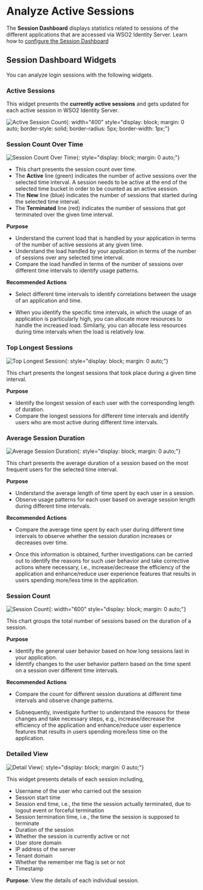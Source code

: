 # Analyze Active Sessions

The **Session Dashboard** displays statistics related to sessions of the different applications that are accessed
via WSO2 Identity Server. Learn how to [configure the Session Dashboard]({{base_path}}/deploy/elk-analytics-installation-guide)

## Session Dashboard Widgets

You can analyze login sessions with the following widgets.

### Active Sessions

This widget presents the **currently active sessions** and gets updated for each active session in WSO2 Identity Server.

![Active Session Count]({{base_path}}/assets/img/elk-analytics/session-dashboard/elk-session-dashboard-3.png){: width="400" style="display: block; margin: 0 auto; border-style: solid; border-radius: 5px; border-width: 1px;"}

### Session Count Over Time

![Session Count Over Time]({{base_path}}/assets/img/elk-analytics/session-dashboard/elk-session-dashboard-4.png){: style="display: block; margin: 0 auto;"}

- This chart presents the session count over time.
- The **Active** line (green) indicates the number of active sessions over the selected time interval. A session needs to be active
  at the end of the selected time bucket in order to be counted as an active session.
- The **New** line (blue) indicates the number of sessions that started during the selected time interval.
- The **Terminated** line (red) indicates the number of sessions that got terminated over the given time interval.

**Purpose**

- Understand the current load that is handled by your application in terms of the number of active sessions at any
  given time.
- Understand the load handled by your application in terms of the number of sessions over any selected time interval.
- Compare the load handled in terms of the number of sessions over different time intervals to identify usage patterns.

**Recommended Actions**

- Select different time intervals to identify correlations between the usage of an application and time.

- When you identify the specific time intervals, in which the usage of an application is particularly high, you can allocate more resources to handle the increased load. Similarly, you can allocate less resources during time intervals when the load is relatively low.


### Top Longest Sessions

![Top Longest Session]({{base_path}}/assets/img/elk-analytics/session-dashboard/elk-session-dashboard-2.png){: style="display: block; margin: 0 auto;"}

This chart presents the longest sessions that took place during a given time interval.

**Purpose**

- Identify the longest session of each user with the corresponding length of duration.
- Compare the longest sessions for different time intervals and identify users who are most active during
  different time intervals.

### Average Session Duration

![Average Session Duration]({{base_path}}/assets/img/elk-analytics/session-dashboard/elk-session-dashboard-1.png){: style="display: block; margin: 0 auto;"}

This chart presents the average duration of a session based on the most frequent users for the selected time
interval.

**Purpose**

- Understand the average length of time spent by each user in a session.
- Observe usage patterns for each user based on average session length during different time intervals.

**Recommended Actions**

- Compare the average time spent by each user during different time intervals to observe whether the session duration
increases or decreases over time.

- Once this information is obtained, further investigations can be carried out to identify the reasons for such user
behavior and take corrective actions where necessary, i.e., increase/decrease the efficiency of the application and
enhance/reduce user experience features that results in users spending more/less time in the application.

### Session Count

![Session Count]({{base_path}}/assets/img/elk-analytics/session-dashboard/elk-session-dashboard-5.png){: width="600" style="display: block; margin: 0 auto;"}

This chart groups the total number of sessions based on the duration of a session.

**Purpose**

- Identify the general user behavior based on how long sessions last in your application.
- Identify changes to the user behavior pattern based on the time spent on a session over different time intervals.

**Recommended Actions**

- Compare the count for different session durations at different time intervals and observe change patterns.

- Subsequently, investigate further to understand the reasons for these changes and take necessary steps,
e.g., increase/decrease the efficiency of the application and enhance/reduce user experience features that results in
users spending more/less time on the application.


### Detailed View

![Detail View]({{base_path}}/assets/img/elk-analytics/session-dashboard/elk-session-dashboard-6.png){: style="display: block; margin: 0 auto;"}

This widget presents details of each session including,

- Username of the user who carried out the session
- Session start time
- Session end time, i.e., the time the session actually terminated, due to logout event or forceful termination
- Session termination time, i.e., the time the session is supposed to terminate
- Duration of the session
- Whether the session is currently active or not
- User store domain
- IP address of the server
- Tenant domain
- Whether the remember me flag is set or not
- Timestamp

**Purpose**: View the details of each individual session.

